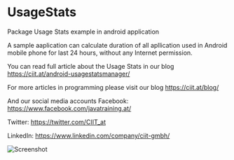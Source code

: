 # UsageStats
Package Usage Stats example in android application

A sample aaplication can calculate duration of all apllication used in Android mobile phone for last 24 hours, without any Internet permission.

You can read full article about the Usage Stats in our blog 
https://ciit.at/android-usagestatsmanager/

For more articles in programming please visit our blog
https://ciit.at/blog/

And our social media accounts
Facebook: https://www.facebook.com/javatraining.at/

Twitter: https://twitter.com/CIIT_at

LinkedIn: https://www.linkedin.com/company/ciit-gmbh/

![Screenshot](ciit_usage_stats.png)
